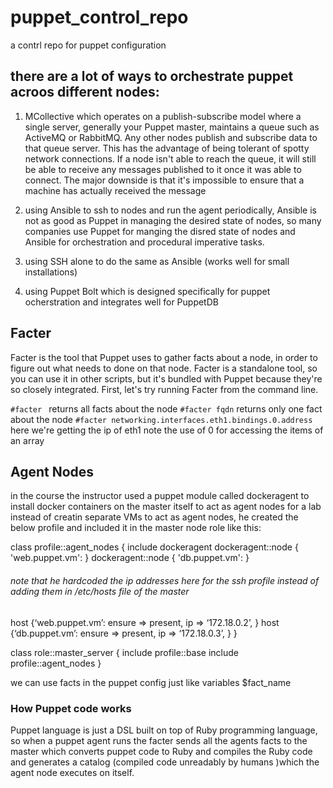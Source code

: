 # puppet_control_repo
a contrl repo for puppet configuration


## there are a lot of ways to orchestrate puppet acroos different nodes:
1. MCollective which operates on a publish-subscribe model where a single server, generally your Puppet master, maintains a queue such as ActiveMQ or RabbitMQ. Any other nodes publish and subscribe data to that queue server. This has the advantage of being tolerant of spotty network connections. If a node isn't able to reach the queue, it will still be able to receive any messages published to it once it was able to connect. The major downside is that it's impossible to ensure that a machine has actually received the message

2. using Ansible to ssh to nodes and run the agent periodically, Ansible is not as good as Puppet in managing the desired state of nodes, so many companies use Puppet for manging the disred state of nodes and Ansible for orchestration and procedural imperative tasks. 

3. using SSH alone to do the same as Ansible (works well for small installations)

4. using Puppet Bolt which is designed specifically for puppet ocherstration and integrates well for PuppetDB

## Facter
Facter is the tool that Puppet uses to gather facts about a node, in order to figure out what needs to done on that node. Facter is a standalone tool, so you can use it in other scripts, but it's bundled with Puppet because they're so closely integrated. First, let's try running Facter from the command line.

`#facter `  returns all facts about the node
`#facter fqdn` returns only one fact about the node
`#facter networking.interfaces.eth1.bindings.0.address` here we're getting the ip of eth1 note the use of 0 for accessing the items of an array

## Agent Nodes
in the course the instructor used a puppet module called dockeragent to install docker containers on the master itself to act as agent nodes for a lab instead of creatin separate VMs to act as agent nodes, he created the below profile and included it in the master node role like this:

class profile::agent_nodes {
  include dockeragent
  dockeragent::node { 'web.puppet.vm': }
  dockeragent::node { 'db.puppet.vm': }
  ###### note that he hardcoded the ip addresses here for the ssh profile instead of adding them in /etc/hosts file of the master
  host {‘web.puppet.vm’:
    ensure => present,
    ip => ‘172.18.0.2’,
  }
  host {‘db.puppet.vm’:
    ensure => present,
    ip => ‘172.18.0.3’,
  }
}

class role::master_server {
  include profile::base
  include profile::agent_nodes
}

we can use facts in the puppet config just like variables $fact_name

### How Puppet code works
Puppet language is just a DSL built on top of Ruby programming language, so when a puppet agent runs the facter sends all the agents facts to the master which converts puppet code to Ruby and compiles the Ruby code and generates a catalog (compiled code unreadably by humans )which the agent node executes on itself.
